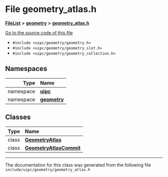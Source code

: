 

# File geometry\_atlas.h



[**FileList**](files.md) **>** [**geometry**](dir_04894967a28d068f10a69f6e8a07a2cb.md) **>** [**geometry\_atlas.h**](geometry__atlas_8h.md)

[Go to the source code of this file](geometry__atlas_8h_source.md)



* `#include <uipc/geometry/geometry.h>`
* `#include <uipc/geometry/geometry_slot.h>`
* `#include <uipc/geometry/geometry_collection.h>`













## Namespaces

| Type | Name |
| ---: | :--- |
| namespace | [**uipc**](namespaceuipc.md) <br> |
| namespace | [**geometry**](namespaceuipc_1_1geometry.md) <br> |


## Classes

| Type | Name |
| ---: | :--- |
| class | [**GeometryAtlas**](classuipc_1_1geometry_1_1_geometry_atlas.md) <br> |
| class | [**GeometryAtlasCommit**](classuipc_1_1geometry_1_1_geometry_atlas_commit.md) <br> |



















































------------------------------
The documentation for this class was generated from the following file `include/uipc/geometry/geometry_atlas.h`

